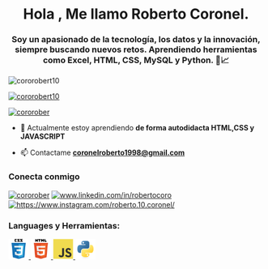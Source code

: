 <h1 align="center">Hola , Me llamo Roberto Coronel.</h1>
<h3 align="center">
  Soy un apasionado de la tecnología, los datos y la innovación, siempre buscando nuevos retos. 
Aprendiendo herramientas como Excel, HTML, CSS, MySQL y Python. 🔎📈
</h3>

<p align="left"> <img src="https://komarev.com/ghpvc/?username=cororobert10&label=Profile%20views&color=0e75b6&style=flat" alt="cororobert10" /> </p>

<p align="left"> <a href="https://github.com/ryo-ma/github-profile-trophy"><img src="https://github-profile-trophy.vercel.app/?username=cororobert10" alt="cororobert10" /></a> </p>

<p align="left"> <a href="https://twitter.com/cororober" target="blank"><img src="https://img.shields.io/twitter/follow/cororober?logo=twitter&style=for-the-badge" alt="cororober" /></a> </p>

- 🌱 Actualmente estoy aprendiendo **de forma autodidacta HTML,CSS y JAVASCRIPT**

- 📫 Contactame **coronelroberto1998@gmail.com**

<h3 align="left">Conecta conmigo</h3>
<p align="left">
<a href="https://twitter.com/cororober" target="blank"><img align="center" src="https://raw.githubusercontent.com/rahuldkjain/github-profile-readme-generator/master/src/images/icons/Social/twitter.svg" alt="cororober" height="30" width="40" /></a>
<a href="https://linkedin.com/in/www.linkedin.com/in/robertocoro" target="blank"><img align="center" src="https://raw.githubusercontent.com/rahuldkjain/github-profile-readme-generator/master/src/images/icons/Social/linked-in-alt.svg" alt="www.linkedin.com/in/robertocoro" height="30" width="40" /></a>
<a href="https://instagram.com/https://www.instagram.com/roberto.10.coronel/" target="blank"><img align="center" src="https://raw.githubusercontent.com/rahuldkjain/github-profile-readme-generator/master/src/images/icons/Social/instagram.svg" alt="https://www.instagram.com/roberto.10.coronel/" height="30" width="40" /></a>
</p>

<h3 align="left">Languages y Herramientas:</h3>
<p align="left"> <a href="https://www.w3schools.com/css/" target="_blank"> <img src="https://raw.githubusercontent.com/devicons/devicon/master/icons/css3/css3-original-wordmark.svg" alt="css3" width="40" height="40"/> </a> <a href="https://www.w3.org/html/" target="_blank"> <img src="https://raw.githubusercontent.com/devicons/devicon/master/icons/html5/html5-original-wordmark.svg" alt="html5" width="40" height="40"/> </a> <a href="https://developer.mozilla.org/en-US/docs/Web/JavaScript" target="_blank"> <img src="https://raw.githubusercontent.com/devicons/devicon/master/icons/javascript/javascript-original.svg" alt="javascript" width="40" height="40"/> </a> <a href="https://www.python.org" target="_blank"> <img src="https://raw.githubusercontent.com/devicons/devicon/master/icons/python/python-original.svg" alt="python" width="40" height="40"/> </a> </p>
